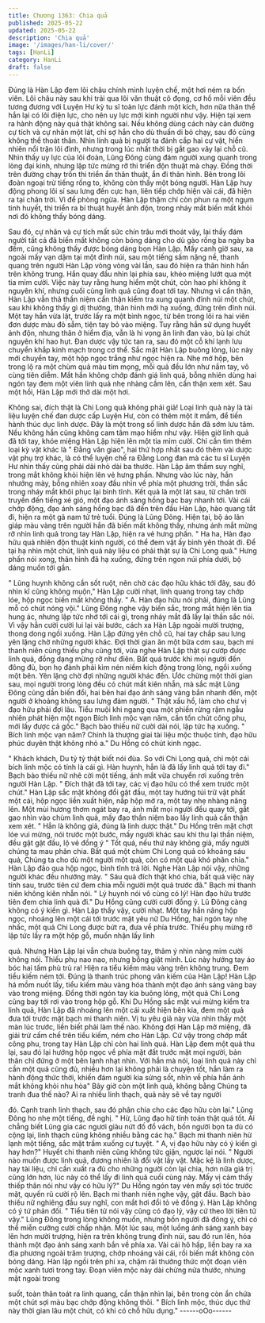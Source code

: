 ```yaml
---
title: Chương 1363: Chia quả
published: 2025-05-22
updated: 2025-05-22
description: 'Chia quả'
image: '/images/han-li/cover/'
tags: [HanLi]
category: HanLi
draft: false
---
```


Đúng là Hàn Lập đem lôi châu chính mình luyện chế, một hơi
ném ra bốn viên.
Lôi châu này sau khi trải qua lôi văn thuật cô đọng, cơ hồ mỗi viên
đều tương đương với Luyện Hư kỳ tu sĩ toàn lực đánh một kích,
hơn nữa thân thể hắn lại có lôi điện lực, cho nên uy lực mới kinh
người như vậy.
Hiện tại xem ra hành động này quả thật không sai.
Nếu không dùng cách này cản đường cự tích và cự nhân một lát,
chỉ sợ hắn cho dù thuấn di bỏ chạy, sau đó cũng không thể thoát
thân.
Nhìn linh quả bị người ta đánh cắp hai cự vật, hiển nhiên nổi trận
lôi đình, nhưng trong lúc nhất thời bị gắt gao vây lại chỗ cũ.
Nhìn thấy uy lực của lôi đoàn, Lũng Đông cùng đám người xung
quanh trong lòng đại kinh, nhưng lập tức mừng rỡ thi triển độn
thuật mà chạy.
Đồng thời trên đường chạy trốn thi triển ẩn thân thuật, ẩn đi thân
hình.
Bên trong lôi đoàn ngoại trừ tiếng rống to, không còn thấy một
bóng người.
Hàn Lập huy động phong lôi sí sau lưng đến cực hạn, liên tiếp
chớp hiện vài cái, đã hiện ra tại chân trời.
Vì để phòng ngừa. Hàn Lập thậm chí còn phun ra một ngụm tinh
huyết, thi triển ra bí thuật huyết ảnh độn, trong nháy mắt biến mất
khỏi nơi đó không thấy bóng dáng.

Sau đó, cự nhân và cự tích mất sức chín trâu mới thoát vây, lại
thấy đám người tất cả đã biến mất không còn bóng dáng cho dù
gào rống ba ngày ba đếm, cũng không thấy được bóng dáng bọn
Hàn Lập.
Mấy canh giờ sau, xa ngoài mấy vạn dặm tại một đỉnh núi, sau
một tiếng sấm nặng nề, thanh quang trên người Hàn Lập vòng
vòng vài lần, sau đó hiện ra thân hình hắn trên không trung.
Hắn quay đầu nhìn lại phía sau, khéo miệng lướt qua một tia mỉm
cười.
Việc này tuy rằng hung hiểm một chút, còn hao phí không ít
nguyên khí, nhưng cuối cùng linh quả cũng đoạt tới tay.
Nhưng vì cẩn thận, Hàn Lập vẫn thả thần niệm cẩn thận kiểm tra
xung quanh đỉnh núi một chút, sau khi không thấy gì dị thường,
thân hình mới hạ xuống, đứng trên đỉnh núi.
Một tay hắn vừa lật, trước lấy ra một bình ngọc, từ bên trong lôi ra
hai viên đơn dược màu đỏ sẫm, tiện tay bỏ vào miệng.
Tuy rằng hắn sử dụng huyết ảnh độn, nhưng thân ở hiểm địa, vẫn
là hi vọng ăn linh đan vào, bù lại chút nguyên khí hao hụt.
Đan dược vậy tức tan ra, sau đó một cỗ khí lạnh lưu chuyển khắp
kinh mạch trong cơ thể.
Sắc mặt Hàn Lập buông lỏng, lúc này mới chuyển tay, một hộp
ngọc trắng như ngọc hiện ra.
Nhẹ mở hộp, bên trong lộ ra một chùm quả màu tím mọng, mỗi
quả đều lớn như nắm tay, vô cùng tiên diễm.
Mắt hắn không chớp đánh giá linh quả, bỗng nhiên dùng hai ngón
tay đem một viên linh quả nhẹ nhàng cầm lên, cẩn thận xem xét.
Sau một hồi, Hàn Lập mới thở dài một hơi.

Không sai, đích thật là Chi Long quả không phải giả! Loại linh quả
này là tài liệu luyện chế đan dược cấp Luyện Hư, còn có thêm
một ít mầm, để tiến hành thúc dục linh dược. Đây là một trong số
linh dược hắn đã sớm lưu tâm.
Nếu không hắn cũng không cam tâm mạo hiểm như vậy.
Hiện giờ linh quả đã tới tay, khóe miệng Hàn Lập hiện lên một tia
mỉm cười.
Chỉ cần tìm thêm loại kỳ vật khác là " Đằng vân giao", hai thứ hợp
nhất sau đó thêm vài dược vật phụ trợ khác, là có thể luyện chế
ra Đằng Long đan mà các tu sĩ Luyện Hư nhìn thấy cũng phải dãi
nhỏ dài ba thước.
Hàn Lập âm thầm suy nghĩ, trong mắt không khỏi hiện lên vẻ
hưng phấn.
Nhưng vào lúc này, hắn nhướng mày, bỗng nhiên xoay đầu nhìn
về phía một phương trời, thần sắc trong nháy mắt khôi phục lại
bình tĩnh.
Kết quả là một lát sau, từ chân trời truyền đến tiếng xé gió, một
đạo ánh sáng hồng bạc bay nhanh tới.
Vài cái chớp động, đạo ánh sáng hồng bạc đã đến trên đầu Hàn
Lập, hào quang tắt đi, hiện ra một gã nam tử trẻ tuổi.
Đúng là Lũng Đông.
Hiện tại, bộ áo lân giáp màu vàng trên người hắn đã biến mất
không thấy, nhưng ánh mắt mừng rỡ nhìn linh quả trong tay Hàn
Lập, hiện ra vẻ hưng phấn.
" Ha ha, Hàn đạo hữu quả nhiên độn thuật kinh người, có thể đem
vật ấy bình yên thoát đi. Để tại hạ nhìn một chút, linh quả này liệu
có phải thật sự là Chi Long quả."
Hưng phấn nói xong, thân hình đã hạ xuống, đứng trên ngon núi
phía dưới, bộ dáng muốn tới gần.

" Lũng huynh không cần sốt ruột, nên chờ các đạo hữu khác tới
đây, sau đó nhìn kĩ cũng không muộn," Hàn Lập cười nhạt, linh
quang trong tay chớp lóe, hộp ngọc biến mất không thấy.
" A. Hàn đạo hữu nói phải, đúng là Lũng mỗ có chút nóng vội."
Lũng Đông nghe vậy biến sắc, trong mắt hiện lên tia hung ác,
nhưng lập tức nhớ tới cái gì, trong nháy mắt đã lấy lại thần sắc
nói.
Vì vậy hắn cười cười lui lại vài bước, cách xa Hàn Lập ngoài
mười trượng, thong dong ngồi xuống.
Hàn Lập đứng yên chỗ cũ, hai tay chắp sau lưng yên lặng chờ
những người khác.
Đợi thời gian ăn một bữa cơm sau, bạch mi thanh niên cùng thiếu
phụ cũng tới, vừa nghe Hàn Lập thật sự cướp được linh quả,
đồng dạng mừng rỡ như điên.
Bất quá trước khi mọi người đến đông đủ, bọn họ đành phải kìm
nén niềm kích động trong lòng, ngồi xuống một bên. Yên lặng chờ
đợi những người khác đến.
Ước chừng một thời gian sau, mọi người trong lòng đều có chút
mất kiên nhẫn, mà sắc mặt Lũng Đông cũng dần biến đổi, hai bên
hai đạo ánh sáng vàng bắn nhanh đến, một người ở khoảng
không sau lưng đám người.
" Thật xấu hổ, làm cho chư vị đạo hữu phải đợi lâu. Tiểu muội khi
ngang qua một phiến rừng rậm ngẫu nhiên phát hiện một ngọn
Bích linh mộc vạn năm, cần tốn chút công phu, mới lấy được cả
gốc."
Bạch bào thiếu nữ cười dài nói, lập tức hạ xuống.
" Bích linh mộc vạn năm? Chính là thượng giai tài liệu mộc thuộc
tính, đạo hữu phúc duyên thật không nhỏ a." Du Hồng có chút
kinh ngạc.

" Khách khách, Du tỷ tỷ thật biết nói đùa. So với Chi Long quả, chỉ
một cái bích linh mộc có tính là cái gì. Hàn huynh, hẳn là đã lấy
linh quả tới tay đi." Bạch bào thiếu nữ nhẽ cời một tiếng, ánh mắt
vừa chuyển rơi xuống trên người Hàn Lập.
" Đích thật đã tới tay, các vị đạo hữu có thể xem trước một chút."
Hàn Lập sắc mặt không đổi gật đầu, một tay hướng túi trữ vật
phất một cái, hộp ngọc liền xuất hiện, nắp hộp mở ra, một tay nhẹ
nhàng nâng lên.
Một mùi hương thơm ngát bay ra, ánh mắt mọi người đều quay
tới, gắt gao nhìn vào chùm linh quả, mấy đạo thần niệm bao lấy
linh quả cẩn thận xem xét.
" Hẳn là không giả, đúng là linh dược thật." Du Hồng trên mặt
chợt lóe vui mừng, nói trước một bước, mấy người khác sau khi
thu lại thần niệm, đều gật gật đầu, lộ vẻ đồng ý " Tốt quá, nếu thứ
này không giả, mấy người chúng ta mau phân chia. Bất quá một
chùm Chi Long quả có khoảng sáu quả, Chúng ta cho dù một
người một quả, còn có một quả khó phân chia." Hàn Lập đảo qua
hộp ngọc, bình tĩnh trả lời.
Nghe Hàn Lập nói vậy, những người khác đều nhướng mày.
" Sáu quả đích thật khó chia, bất quá việc này tính sau, trước tiên
cứ đem chia mỗi người một quả trước đã." Bạch mi thanh niên
không kiên nhẫn nói.
" Lý huynh nói vô cùng có lý! Hàn đạo hữu trước tiên đem chia
linh quả đi." Du Hồng cũng cười cười đồng ý.
Lũ Đông càng không có ý kiến gì.
Hàn Lập thấy vậy, cười nhạt.
Một tay hắn nâng hộp ngọc, nhoáng lên một cái tới trước mặt yêu
nữ Du Hồng, hai ngón tay nhẹ nhấc, một quả Chi Long được bứt
ra, đưa về phía trước.
Thiếu phụ mừng rỡ lập tức lấy ra một hộp gỗ, muốn nhận lấy linh

quả.
Nhưng Hàn Lập lại vẫn chưa buông tay, thâm ý nhìn nàng mỉm
cười không nói.
Thiếu phụ nao nao, nhưng bỗng giật mình.
Lúc này hướng tay áo bóc hai tấm phù trù ra! Hiện ra tiểu kiếm
màu vàng trên không trung.
Đem tiểu kiếm ném tới.
Đúng là thanh trúc phong vân kiếm của Hàn Lập!
Hàn Lập há mồm nuốt lấy, tiểu kiếm màu vàng hóa thành một đạo
ánh sáng vàng bay vào trong miệng.
Đồng thời ngón tay kia buông lỏng, một quả Chi Long cũng bay
tới rơi vào trong hộp gỗ.
Khi Du Hồng sắc mặt vui mừng kiểm tra linh quả, Hàn Lập đã
nhoáng lên một cái xuất hiện bên kia, đem một quả đưa tới trước
mặt bạch mi thanh niên.
Vị tu yêu giả này vừa nhìn thấy một màn lúc trước, liền biết phải
làm thế nào. Không đợi Hàn Lập mở miệng, đã giải trừ cấm chế
trên tiểu kiếm, ném cho Hàn Lập.
Cứ vậy trong chớp mắt công phu, trong tay Hàn Lập chỉ còn hai
linh quả.
Hàn Lập đem một quả thu lại, sau đó lại hướng hộp ngọc về phía
mặt đất trước mặt mọi người, bản thân chỉ đứng ở một bên lạnh
nhạt nhìn.
Với hắn mà nói, loại linh quả này chỉ cần một quả cũng đủ, nhiều
hơn lại không phải là chuyện tốt, hắn làm ra hành động thức thời,
khiến đám người kia sửng sốt, nhìn về phía hắn ánh mắt không
khỏi nhu hòa" Bây giờ còn một linh quả, không bằng Chúng ta
tranh đua thế nào? Ai ra nhiều linh thạch, quả này sẽ về tay người

đó. Cạnh tranh linh thạch, sau đó phân chia cho các đạo hữu còn
lại." Lũng Đông ho nhẹ một tiếng, đề nghị.
" Hừ, Lũng đạo hữ tính toán thật quá tốt. Ai chẳng biết Lũng gia
các ngươi giàu nứt đố đổ vách, bốn người bọn ta dù có cộng lại,
linh thạch cũng không nhiều bằng các hạ." Bạch mi thanh niên hừ
lạnh một tiếng, sắc mặt trầm xuống cự tuyệt.
" A, vị đạo hữu này có ý kiến gì hay hơn?" Huyết chi thanh niên
cũng không tức giận, ngược lại nói.
" Người nào muốn được linh quả, đương nhiên là đổi vật lấy vật.
Mặc kệ là linh dược, hay tài liệu, chỉ cần xuất ra đủ cho những
người còn lại chia, hơn nữa giá trị cũng lớn hơn, lúc này có thể lấy
đi linh quả cuối cùng này. Mấy vị cảm thấy thiếp thân nói như vậy
có hữu lý?" Du Hồng ngón tay vén mấy sợi tóc trước mặt, quyến
rũ cười rộ lên.
Bạch mi thanh niên nghe vậy, gật đầu.
Bạch bào thiếu nữ nghiêng đầu suy nghĩ, con mắt hơi đổi tỏ vẻ
đồng ý.
Hàn Lập không có ý tứ phản đối.
" Tiểu tiên tử nói vậy cũng có đạo lý, vậy cứ theo lời tiên tử vậy."
Lũng Đông trong lòng không muốn, nhưng bốn người đã đông ý,
chỉ có thể miễn cưỡng cười chấp nhận.
Một lúc sau, một luồng ánh sáng xanh bay lên hơn mười trượng,
hiện ra trên không trung đỉnh núi, sau đó run lên, hóa thành một
đạo ánh sáng xanh bắn về phía xa.
Vài cái hô hấp, liền bay ra xa địa phương ngoài trăm trượng,
chớp nhoáng vài cái, rồi biến mất không còn bóng dáng.
Hàn lập ngồi trên phi xa, chậm rãi thưởng thức một đoạn viên
mộc xanh tươi trong tay.
Đoạn viên mộc này dài chừng nửa thước, nhưng mặt ngoài trong

suốt, toàn thân toát ra linh quang, cẩn thận nhìn lại, bên trong còn
ẩn chứa một chút sợi màu bạc chớp động không thôi.
" Bích linh mộc, thúc dục thứ này thời gian lâu một chút, có khi có
chỗ hữu dụng."
------oOo------
